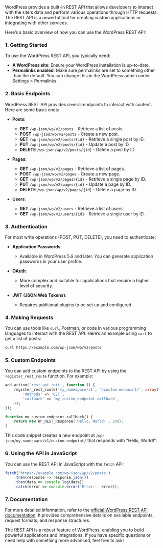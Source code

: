 WordPress provides a built-in REST API that allows developers to interact with the site's data and perform various operations through HTTP requests. The REST API is a powerful tool for creating custom applications or integrating with other services.

Here’s a basic overview of how you can use the WordPress REST API:

### 1. **Getting Started**

To use the WordPress REST API, you typically need:

- **A WordPress site**: Ensure your WordPress installation is up-to-date.
- **Permalinks enabled**: Make sure permalinks are set to something other than the default. You can change this in the WordPress admin under Settings > Permalinks.

### 2. **Basic Endpoints**

WordPress REST API provides several endpoints to interact with content. Here are some basic ones:

- **Posts**: 
  - **GET** `/wp-json/wp/v2/posts` - Retrieve a list of posts.
  - **POST** `/wp-json/wp/v2/posts` - Create a new post.
  - **GET** `/wp-json/wp/v2/posts/{id}` - Retrieve a single post by ID.
  - **PUT** `/wp-json/wp/v2/posts/{id}` - Update a post by ID.
  - **DELETE** `/wp-json/wp/v2/posts/{id}` - Delete a post by ID.

- **Pages**: 
  - **GET** `/wp-json/wp/v2/pages` - Retrieve a list of pages.
  - **POST** `/wp-json/wp/v2/pages` - Create a new page.
  - **GET** `/wp-json/wp/v2/pages/{id}` - Retrieve a single page by ID.
  - **PUT** `/wp-json/wp/v2/pages/{id}` - Update a page by ID.
  - **DELETE** `/wp-json/wp/v2/pages/{id}` - Delete a page by ID.

- **Users**:
  - **GET** `/wp-json/wp/v2/users` - Retrieve a list of users.
  - **GET** `/wp-json/wp/v2/users/{id}` - Retrieve a single user by ID.

### 3. **Authentication**

For most write operations (POST, PUT, DELETE), you need to authenticate:

- **Application Passwords**: 
  - Available in WordPress 5.6 and later. You can generate application passwords in your user profile.

- **OAuth**: 
  - More complex and suitable for applications that require a higher level of security.

- **JWT (JSON Web Tokens)**: 
  - Requires additional plugins to be set up and configured.

### 4. **Making Requests**

You can use tools like `curl`, Postman, or code in various programming languages to interact with the REST API. Here’s an example using `curl` to get a list of posts:

```bash
curl https://example.com/wp-json/wp/v2/posts
```

### 5. **Custom Endpoints**

You can add custom endpoints to the REST API by using the `register_rest_route` function. For example:

```php
add_action('rest_api_init', function () {
    register_rest_route('my_namespace/v1', '/custom-endpoint/', array(
        'methods' => 'GET',
        'callback' => 'my_custom_endpoint_callback',
    ));
});

function my_custom_endpoint_callback() {
    return new WP_REST_Response('Hello, World!', 200);
}
```

This code snippet creates a new endpoint at `/wp-json/my_namespace/v1/custom-endpoint/` that responds with "Hello, World!".

### 6. **Using the API in JavaScript**

You can use the REST API in JavaScript with the `fetch` API:

```javascript
fetch('https://example.com/wp-json/wp/v2/posts')
    .then(response => response.json())
    .then(data => console.log(data))
    .catch(error => console.error('Error:', error));
```

### 7. **Documentation**

For more detailed information, refer to the [official WordPress REST API documentation](https://developer.wordpress.org/rest-api/). It provides comprehensive details on available endpoints, request formats, and response structures.

The REST API is a robust feature of WordPress, enabling you to build powerful applications and integrations. If you have specific questions or need help with something more advanced, feel free to ask!